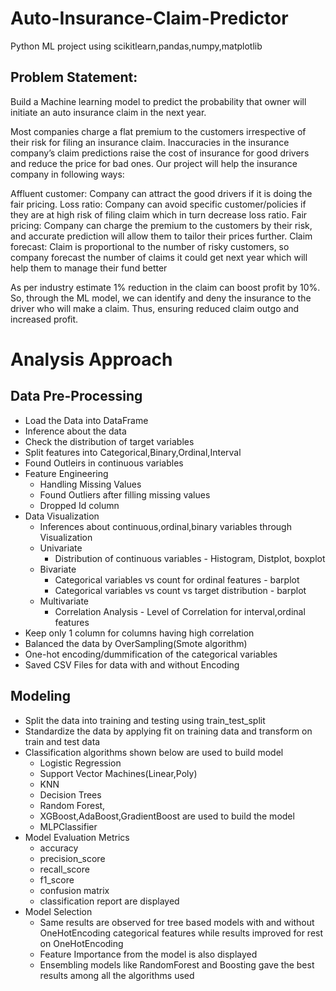 # Auto-Insurance-Claim-Predictor
Python ML project using scikitlearn,pandas,numpy,matplotlib

## Problem Statement:

Build a Machine learning model to predict the probability that owner will initiate an auto insurance claim in the next year.

Most companies charge a flat premium to the customers irrespective of their risk for filing an insurance claim. Inaccuracies in the insurance company’s claim predictions raise the cost of insurance for good drivers and reduce the price for bad ones. Our project will help the insurance company in following ways:

Affluent customer: Company can attract the good drivers if it is doing the fair pricing. Loss ratio: Company can avoid specific customer/policies if they are at high risk of filing claim which in turn decrease loss ratio. Fair pricing: Company can charge the premium to the customers by their risk, and accurate prediction will allow them to tailor their prices further. Claim forecast: Claim is proportional to the number of risky customers, so company forecast the number of claims it could get next year which will help them to manage their fund better

As per industry estimate 1% reduction in the claim can boost profit by 10%. So, through the ML model, we can identify and deny the insurance to the driver who will make a claim.  Thus, ensuring reduced claim outgo and increased profit.

# Analysis Approach

## Data Pre-Processing
* Load the Data into DataFrame
* Inference about the data
* Check the distribution of target variables
* Split features into Categorical,Binary,Ordinal,Interval
* Found Outleirs in continuous variables 
* Feature Engineering
   * Handling Missing Values
   * Found Outliers after filling missing values
   * Dropped Id column
* Data Visualization
  * Inferences about continuous,ordinal,binary variables through Visualization
  * Univariate
    * Distribution of continuous variables - Histogram, Distplot, boxplot
  * Bivariate
    * Categorical variables vs count for ordinal features - barplot
    * Categorical variables vs count vs target distribution - barplot
  * Multivariate
    * Correlation Analysis - Level of Correlation for interval,ordinal features
* Keep only 1 column for columns having high correlation
* Balanced the data by OverSampling(Smote algorithm)
* One-hot encoding/dummification of the categorical variables
* Saved CSV Files for data with and without Encoding

## Modeling
* Split the data into training and testing using train_test_split
* Standardize the data by applying fit on training data and transform on train and test data
* Classification algorithms shown below are used to build model 
  * Logistic Regression
  * Support Vector Machines(Linear,Poly)
  * KNN
  * Decision Trees
  * Random Forest,
  * XGBoost,AdaBoost,GradientBoost are used to build the model
  * MLPClassifier
* Model Evaluation Metrics 
  * accuracy 
  * precision_score
  * recall_score
  * f1_score
  * confusion matrix
  * classification report are displayed
* Model Selection
  * Same results are observed for tree based models with and without OneHotEncoding categorical features while results improved for rest on OneHotEncoding
  * Feature Importance from the model is also displayed
  * Ensembling models like RandomForest and Boosting gave the best results among all the algorithms used
